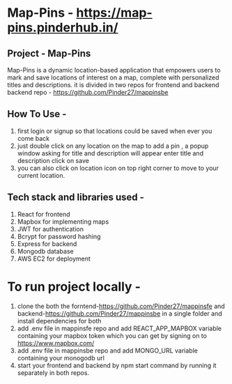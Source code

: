 # Map-Pins - https://map-pins.pinderhub.in/
## Project - Map-Pins
Map-Pins is a dynamic location-based application that empowers users to mark and save locations of interest
on a map, complete with personalized titles and descriptions.
it is divided in two repos for frontend and backend
backend repo - https://github.com/Pinder27/mappinsbe

## How To Use - 
1. first login or signup so that locations could be saved when ever you come back
2. just double click on any location on the map to add a pin , a popup window asking for title and description will appear enter title and description click on save
3. you can also click on location icon on top right corner to move to your current location.

## Tech stack and libraries used -
1. React for frontend
2. Mapbox for implementing maps
3. JWT for authentication
4. Bcrypt for password hashing
5. Express for backend
6. Mongodb database
7. AWS EC2 for deployment
# To run project locally - 
1. clone the both the forntend-https://github.com/Pinder27/mappinsfe  and backend-https://github.com/Pinder27/mappinsbe in a single folder and install dependencies for both
2. add .env file in mappinsfe repo and add REACT_APP_MAPBOX variable containing your mapbox token which you can get by signing on to https://www.mapbox.com/
3. add .env file in mappinsbe repo and add MONGO_URL variable containing your monogodb url
4. start your frontend and backend by npm start command by running it separately in both repos.
